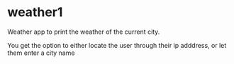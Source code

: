 # weather1
Weather app to print the weather of the current city.

You get the option to either locate the user through their ip adddress, or let them enter a city name
